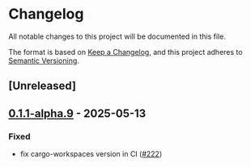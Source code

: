 # Changelog

All notable changes to this project will be documented in this file.

The format is based on [Keep a Changelog](https://keepachangelog.com/en/1.0.0/),
and this project adheres to [Semantic Versioning](https://semver.org/spec/v2.0.0.html).

## [Unreleased]

## [0.1.1-alpha.9](https://github.com/flashbots/contender/releases/tag/contender_engine_provider-v0.1.1-alpha.9) - 2025-05-13

### Fixed

- fix cargo-workspaces version in CI ([#222](https://github.com/flashbots/contender/pull/222))
